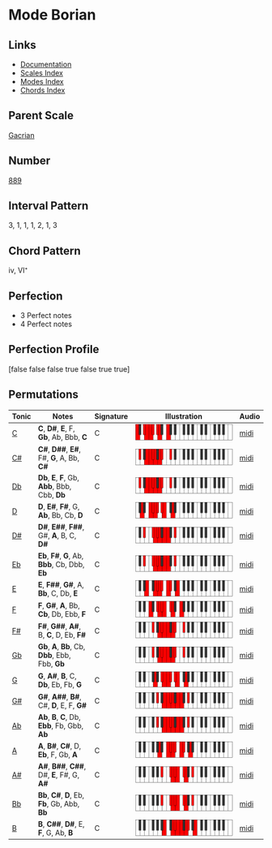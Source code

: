 # Mode Borian

## Links

- [Documentation](index.md)
- [Scales Index](Scales.md)
- [Modes Index](Modes.md)
- [Chords Index](Chords.md)

## Parent Scale

[Gacrian](ScaleGacrian.md)

## Number

[889](https://ianring.com/musictheory/scales/889)

## Interval Pattern

3, 1, 1, 1, 2, 1, 3

## Chord Pattern

iv, VI⁺

## Perfection

- 3 Perfect notes
- 4 Perfect notes

## Perfection Profile

[false false false true false true true]

## Permutations

| Tonic | Notes | Signature | Illustration | Audio |
|-------|-------|-----------|--------------|-------|
| [C](ModeCNaturalBorian.md) | **C**, **D#**, **E**, F, **Gb**, Ab, Bbb, **C** | C | ![CNaturalBorian](ModeCNaturalBorian.png) | [midi](https://github.com/edipermadi/music/blob/main/docs/ModeCNaturalBorian.mid?raw=true) |
| [C#](ModeCSharpBorian.md) | **C#**, **D##**, **E#**, F#, **G**, A, Bb, **C#** | C | ![CSharpBorian](ModeCSharpBorian.png) | [midi](https://github.com/edipermadi/music/blob/main/docs/ModeCSharpBorian.mid?raw=true) |
| [Db](ModeDFlatBorian.md) | **Db**, **E**, **F**, Gb, **Abb**, Bbb, Cbb, **Db** | C | ![DFlatBorian](ModeDFlatBorian.png) | [midi](https://github.com/edipermadi/music/blob/main/docs/ModeDFlatBorian.mid?raw=true) |
| [D](ModeDNaturalBorian.md) | **D**, **E#**, **F#**, G, **Ab**, Bb, Cb, **D** | C | ![DNaturalBorian](ModeDNaturalBorian.png) | [midi](https://github.com/edipermadi/music/blob/main/docs/ModeDNaturalBorian.mid?raw=true) |
| [D#](ModeDSharpBorian.md) | **D#**, **E##**, **F##**, G#, **A**, B, C, **D#** | C | ![DSharpBorian](ModeDSharpBorian.png) | [midi](https://github.com/edipermadi/music/blob/main/docs/ModeDSharpBorian.mid?raw=true) |
| [Eb](ModeEFlatBorian.md) | **Eb**, **F#**, **G**, Ab, **Bbb**, Cb, Dbb, **Eb** | C | ![EFlatBorian](ModeEFlatBorian.png) | [midi](https://github.com/edipermadi/music/blob/main/docs/ModeEFlatBorian.mid?raw=true) |
| [E](ModeENaturalBorian.md) | **E**, **F##**, **G#**, A, **Bb**, C, Db, **E** | C | ![ENaturalBorian](ModeENaturalBorian.png) | [midi](https://github.com/edipermadi/music/blob/main/docs/ModeENaturalBorian.mid?raw=true) |
| [F](ModeFNaturalBorian.md) | **F**, **G#**, **A**, Bb, **Cb**, Db, Ebb, **F** | C | ![FNaturalBorian](ModeFNaturalBorian.png) | [midi](https://github.com/edipermadi/music/blob/main/docs/ModeFNaturalBorian.mid?raw=true) |
| [F#](ModeFSharpBorian.md) | **F#**, **G##**, **A#**, B, **C**, D, Eb, **F#** | C | ![FSharpBorian](ModeFSharpBorian.png) | [midi](https://github.com/edipermadi/music/blob/main/docs/ModeFSharpBorian.mid?raw=true) |
| [Gb](ModeGFlatBorian.md) | **Gb**, **A**, **Bb**, Cb, **Dbb**, Ebb, Fbb, **Gb** | C | ![GFlatBorian](ModeGFlatBorian.png) | [midi](https://github.com/edipermadi/music/blob/main/docs/ModeGFlatBorian.mid?raw=true) |
| [G](ModeGNaturalBorian.md) | **G**, **A#**, **B**, C, **Db**, Eb, Fb, **G** | C | ![GNaturalBorian](ModeGNaturalBorian.png) | [midi](https://github.com/edipermadi/music/blob/main/docs/ModeGNaturalBorian.mid?raw=true) |
| [G#](ModeGSharpBorian.md) | **G#**, **A##**, **B#**, C#, **D**, E, F, **G#** | C | ![GSharpBorian](ModeGSharpBorian.png) | [midi](https://github.com/edipermadi/music/blob/main/docs/ModeGSharpBorian.mid?raw=true) |
| [Ab](ModeAFlatBorian.md) | **Ab**, **B**, **C**, Db, **Ebb**, Fb, Gbb, **Ab** | C | ![AFlatBorian](ModeAFlatBorian.png) | [midi](https://github.com/edipermadi/music/blob/main/docs/ModeAFlatBorian.mid?raw=true) |
| [A](ModeANaturalBorian.md) | **A**, **B#**, **C#**, D, **Eb**, F, Gb, **A** | C | ![ANaturalBorian](ModeANaturalBorian.png) | [midi](https://github.com/edipermadi/music/blob/main/docs/ModeANaturalBorian.mid?raw=true) |
| [A#](ModeASharpBorian.md) | **A#**, **B##**, **C##**, D#, **E**, F#, G, **A#** | C | ![ASharpBorian](ModeASharpBorian.png) | [midi](https://github.com/edipermadi/music/blob/main/docs/ModeASharpBorian.mid?raw=true) |
| [Bb](ModeBFlatBorian.md) | **Bb**, **C#**, **D**, Eb, **Fb**, Gb, Abb, **Bb** | C | ![BFlatBorian](ModeBFlatBorian.png) | [midi](https://github.com/edipermadi/music/blob/main/docs/ModeBFlatBorian.mid?raw=true) |
| [B](ModeBNaturalBorian.md) | **B**, **C##**, **D#**, E, **F**, G, Ab, **B** | C | ![BNaturalBorian](ModeBNaturalBorian.png) | [midi](https://github.com/edipermadi/music/blob/main/docs/ModeBNaturalBorian.mid?raw=true) |
